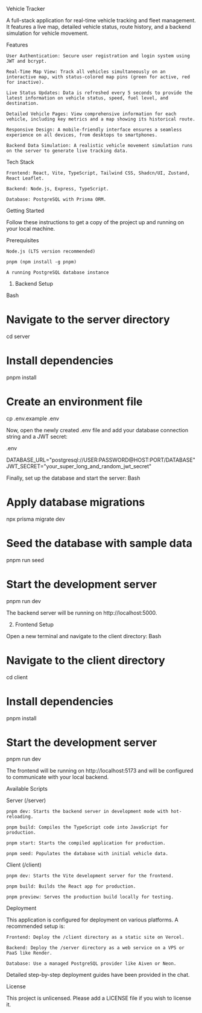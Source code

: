 Vehicle Tracker

A full-stack application for real-time vehicle tracking and fleet management. It features a live map, detailed vehicle status, route history, and a backend simulation for vehicle movement.

Features

    User Authentication: Secure user registration and login system using JWT and bcrypt.

    Real-Time Map View: Track all vehicles simultaneously on an interactive map, with status-colored map pins (green for active, red for inactive).

    Live Status Updates: Data is refreshed every 5 seconds to provide the latest information on vehicle status, speed, fuel level, and destination.

    Detailed Vehicle Pages: View comprehensive information for each vehicle, including key metrics and a map showing its historical route.

    Responsive Design: A mobile-friendly interface ensures a seamless experience on all devices, from desktops to smartphones.

    Backend Data Simulation: A realistic vehicle movement simulation runs on the server to generate live tracking data.

Tech Stack

    Frontend: React, Vite, TypeScript, Tailwind CSS, Shadcn/UI, Zustand, React Leaflet.

    Backend: Node.js, Express, TypeScript.

    Database: PostgreSQL with Prisma ORM.

Getting Started

Follow these instructions to get a copy of the project up and running on your local machine.

Prerequisites

    Node.js (LTS version recommended)

    pnpm (npm install -g pnpm)

    A running PostgreSQL database instance

1. Backend Setup

Bash

# Navigate to the server directory

cd server

# Install dependencies

pnpm install

# Create an environment file

cp .env.example .env

Now, open the newly created .env file and add your database connection string and a JWT secret:

.env

DATABASE_URL="postgresql://USER:PASSWORD@HOST:PORT/DATABASE"
JWT_SECRET="your_super_long_and_random_jwt_secret"

Finally, set up the database and start the server:
Bash

# Apply database migrations

npx prisma migrate dev

# Seed the database with sample data

pnpm run seed

# Start the development server

pnpm run dev

The backend server will be running on http://localhost:5000.

2. Frontend Setup

Open a new terminal and navigate to the client directory:
Bash

# Navigate to the client directory

cd client

# Install dependencies

pnpm install

# Start the development server

pnpm run dev

The frontend will be running on http://localhost:5173 and will be configured to communicate with your local backend.

Available Scripts

Server (/server)

    pnpm dev: Starts the backend server in development mode with hot-reloading.

    pnpm build: Compiles the TypeScript code into JavaScript for production.

    pnpm start: Starts the compiled application for production.

    pnpm seed: Populates the database with initial vehicle data.

Client (/client)

    pnpm dev: Starts the Vite development server for the frontend.

    pnpm build: Builds the React app for production.

    pnpm preview: Serves the production build locally for testing.

Deployment

This application is configured for deployment on various platforms. A recommended setup is:

    Frontend: Deploy the /client directory as a static site on Vercel.

    Backend: Deploy the /server directory as a web service on a VPS or PaaS like Render.

    Database: Use a managed PostgreSQL provider like Aiven or Neon.

Detailed step-by-step deployment guides have been provided in the chat.

License

This project is unlicensed. Please add a LICENSE file if you wish to license it.

